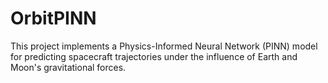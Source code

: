 # OrbitPINN
This project implements a Physics-Informed Neural Network (PINN) model for predicting spacecraft trajectories under the influence of Earth and Moon's gravitational forces.
